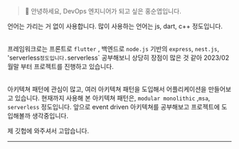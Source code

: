 
> 👋 안녕하세요, DevOps 엔지니어가 되고 싶은 홍순엽입니다.

언어는 가리는 거 없이 사용합니다. 많이 사용하는 언어는 js, dart, c++ 정도입니다. <br><br>

프레임워크로는 프론트로 `flutter` , 백엔드로 `node.js` 기반의 `express`, `nest.js`, 'serverless` 정도입니다. `serverless` 공부해보니 상당히 장점이 많은 것 같아 2023/02 월말 부터 프로젝트를 진행하고 있습니다.
<br>

<br> 아키텍쳐 패턴에 관심이 많고, 여러 아키텍쳐 패턴을 도입해서 어플리케이션을 만들어보고 있습니다. 현재까지 사용해 본 아키텍쳐 패턴은, `modular monolithic` ,`msa`, `serverless` 정도입니다. 
앞으로 event driven 아키텍쳐를 공부해보고 프로젝트에 도입해볼까 생각중입니다. 

제 깃헙에 와주셔서 고맙습니다. 

---
